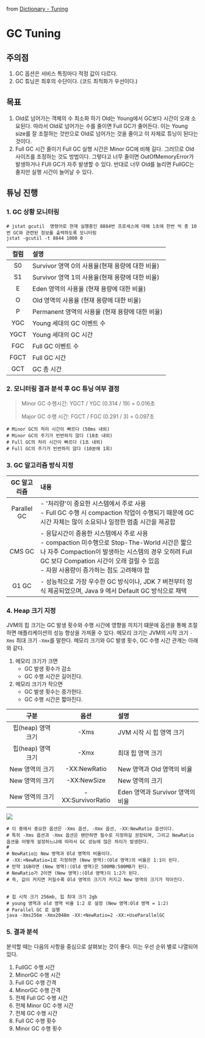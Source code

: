 from [Dictionary - Tuning](https://github.com/newkayak12/Dictionary/blob/master/java/07.Tuning.md)

# GC Tuning

## 주의점 
1. GC 옵션은 서비스 특징마다 적정 값이 다르다.
2. GC 튜닝은 최후의 수단이다. (코드 최적화가 우선이다.)

## 목표
1. Old로 넘어가는 객체의 수 최소화 하기
Old는 Young에서 GC보다 시간이 오래 소요된다. 따라서 Old로 넘어가는 수를 줄이면 Full GC가 줄어든다.
이는 Young size를 잘 조절하는 것만으로 Old로 넘어가는 것을 줄이고 이 자체로 튜닝이 된다는 것이다.
2. Full GC 시간 줄이기
Full GC 실행 시간은 Minor GC에 비해 길다. 그러므로 Old 사이즈를 조정하는 것도 방법이다. 그렇다고 너무 줄이면 OutOfMemoryError가 발생하거나 FUll GC가 
자주 발생할 수 있다. 반대로 너무 Old를 늘리면 FullGC는 줄지만 실행 시간이 늘어날 수 있다.

## 튜닝 진행
### 1. GC 상황 모니터링
```shell
# jstat gcutil  명령어로 현재 실행중인 8884번 프로세스에 대해 1초에 한번 씩 총 10번 GC와 관련된 정보를 출력하도록 모니터링
jstat -gcutil -t 8844 1000 0
```

|컬럼 | 설명                                |
|:---:|:----------------------------------|
|S0  | Survivor 영역 0의 사용율(현재 용량에 대한 비율)  |
|S1 | Survivor 영역 1의 사용율(현재 용량에 대한 비율)  |
|E | Eden 영역의 사용율 (현재 용량에 대한 비율)       |
|O | Old 영역의 사용율 (현재 용량에 대한 비율)        |
|P | Permanent 영역의 사용율 (현재 용량에 대한 비율)  |
|YGC | Young 세대의 GC 이벤트 수                |
|YGCT | Young 세대의 GC 시간                   |
|FGC| Full GC 이벤트 수                     |
|FGCT | Full GC 시간                        |
|GCT| GC 총 시간                           |

### 2. 모니터링 결과 분석 후 GC 튜닝 여부 결정
   >
   > Minor GC 수행시간: YGCT / YGC (0.314 / 19) = 0.016초
   > 
   > Major GC 수행 시간: FGCT / FGC (0.291 / 3) = 0.097초
   > 

```shell
# Minor GC의 처리 시간이 빠르다 (50ms 내외)
# Minor GC의 주기가 빈번하지 않다 (10초 내외)
# Full GC의 처리 시간이 빠르다 (1초 내외)
# Full GC의 주기가 빈번하지 않다 (10분에 1회)
```

### 3. GC 알고리즘 방식 지정

|GC 알고리즘| 	내용                                                                                                                                                                        |
|:---:|:---------------------------------------------------------------------------------------------------------------------------------------------------------------------------|
|Parallel GC| - '처리량'이 중요한 시스템에서 주로 사용<br/> - Full GC 수행 시 compaction 작업이 수행되기 때문에 GC 시간 자체는 많이 소요되나 일정한 멈춤 시간을 제공함                                                                      |
|   CMS GC    | - 응답시간이 중용한 시스템에사 주로 사용 <br/> - compaction 미수행으로 Stop-The-World 시간은 짧으나 자주 Compaction이 발생하는 시스템의 경우 오히려 Full GC 보다 Compation 시간이 오래 걸릴 수 있음 <br/> - 자원 사용량이 증가하는 점도 고려해야 함 |
|  G1 GC     |                                                  - 성능적으로 가장 우수한 GC 방식이나, JDK 7 버전부터 정식 제공되었으며, Java 9 에서 Default GC 방식으로 채택|

### 4. Heap 크기 지정
JVM의 힙 크기는 GC 발생 횟수와 수행 시간에 영향을 끼치기 떄문에 옵션을 통해 조절하면 애플리케이션의 성능 향상을 가져올 수 있다. 
메모리 크기는 JVM의 시작 크기 `-Xms` 최대 크기 `-Xmx`를 말한다.
메모리 크기와 GC 발생 횟수, GC 수행 시간 관계는 아래와 같다.

1. 메모리 크기가 크면
   - GC 발생 횟수가 감소
   - GC 수행 시간은 길어진다.
2. 메모리 크기가 작으면
   - GC 발생 횟수는 증가한다.
   - GC 수행 시간은 짧아진다.

|구분|       	옵션	        |설명|
|:---:|:-----------------:|:-----|
| 힙(heap) 영역 크기 |       -Xms        | JVM 시작 시 힙 영역 크기 |
| 힙(heap) 영역 크기 |       -Xmx        |  최대 힙 영역 크기|
| New 영역의 크기	 |   -XX:NewRatio    | New 영역과 Old 영역의 비율 |
| New 영역의 크기 |    -XX:NewSize    | New 영역의 크기 |
| New 영역의 크기 | -XX:SurvivorRatio | Eden 영역과 Survivor 영역의 비율 |

![](images/GCTuning.png)

```shell
# 이 중에서 중요한 옵션은 -Xms 옵션, -Xmx 옵션, -XX:NewRatio 옵션이다.
# 특히 -Xms 옵션과 -Xmx 옵션은 왠만하면 필수로 지정하길 권장되며, 그리고 NewRatio 옵션을 어떻게 설정하느냐에 따라서 GC 성능에 많은 차이가 발생한다.
# 
# NewRatio는 New 영역과 Old 영역의 비율이다. 
# -XX:+NewRatio=1로 지정하면 (New 영역):(Old 영역)의 비율은 1:1이 된다. 
# 만약 1GB라면 (New 영역):(Old 영역)은 500MB:500MB가 된다. 
# NewRatio가 2이면 (New 영역):(Old 영역)이 1:2가 된다. 
# 즉, 값이 커지면 커질수록 Old 영역의 크기가 커지고 New 영역의 크기가 작아진다.


# 힙 시작 크기 256mb, 힙 최대 크기 2gb
# young 영역과 old 영역 비율 1:2 로 설정 (New 영역:Old 영역 = 1:2)
# Parallel GC 로 실행
java -Xms256m -Xmx2048m -XX:+NewRatio=2 -XX:+UseParallelGC
```

### 5. 결과 분석
분석할 때는 다음의 사항을 중심으로 살펴보는 것이 좋다. 이는 우선 순위 별로 나열되어 있다.

1. FullGC 수행 시간
2. MinorGC 수행 시간
3. Full GC 수행 간격
4. MinorGC 수행 간격
5. 전체 Full GC 수행 시간
6. 전체 Minor GC 수행 시간
7. 전체 GC 수행 시간
8. Full GC 수행 횟수
9. Minor GC 수행 횟수


